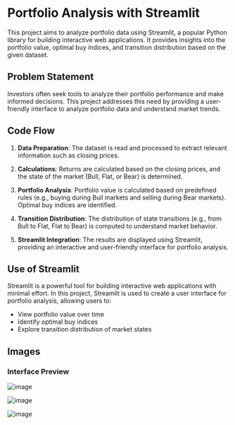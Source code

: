 # Portfolio Analysis with Streamlit

This project aims to analyze portfolio data using Streamlit, a popular Python library for building interactive web applications. It provides insights into the portfolio value, optimal buy indices, and transition distribution based on the given dataset.

## Problem Statement

Investors often seek tools to analyze their portfolio performance and make informed decisions. This project addresses this need by providing a user-friendly interface to analyze portfolio data and understand market trends.

## Code Flow

1. **Data Preparation**: The dataset is read and processed to extract relevant information such as closing prices.

2. **Calculations**: Returns are calculated based on the closing prices, and the state of the market (Bull, Flat, or Bear) is determined.

3. **Portfolio Analysis**: Portfolio value is calculated based on predefined rules (e.g., buying during Bull markets and selling during Bear markets). Optimal buy indices are identified.

4. **Transition Distribution**: The distribution of state transitions (e.g., from Bull to Flat, Flat to Bear) is computed to understand market behavior.

5. **Streamlit Integration**: The results are displayed using Streamlit, providing an interactive and user-friendly interface for portfolio analysis.

## Use of Streamlit

Streamlit is a powerful tool for building interactive web applications with minimal effort. In this project, Streamlit is used to create a user interface for portfolio analysis, allowing users to:

- View portfolio value over time
- Identify optimal buy indices
- Explore transition distribution of market states

## Images

### Interface Preview
![image](https://github.com/barath-sk17/sigma_hackathon/assets/127032804/7e2ad4df-b5e8-4467-b71b-6f0478db32b0)

![image](https://github.com/barath-sk17/sigma_hackathon/assets/127032804/b8bfa699-7701-4cf8-92f5-ea8d3b0e3883)

![image](https://github.com/barath-sk17/sigma_hackathon/assets/127032804/a068a683-ddc8-4835-9582-24ae4ce877f8)


